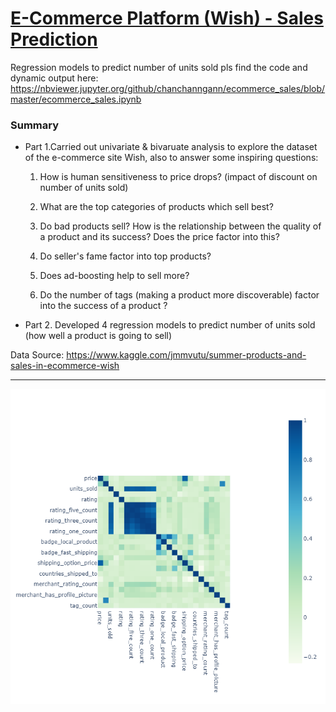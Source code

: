 

# [E-Commerce Platform (Wish) - Sales Prediction](https://github.com/chanchanngann/ecommerce_sales/blob/master/ecommerce_sales.ipynb)
Regression models to predict number of units sold
pls find the code and dynamic output here: https://nbviewer.jupyter.org/github/chanchanngann/ecommerce_sales/blob/master/ecommerce_sales.ipynb

### Summary
* Part 1.Carried out univariate & bivaruate analysis to explore the dataset of the e-commerce site Wish, also to answer some inspiring questions:

   1. How is human sensitiveness to price drops? (impact of discount on number of units sold)

   2. What are the top categories of products which sell best?

   3. Do bad products sell? How is the relationship between the quality of a product and its success? Does the price factor into this?
   
   4. Do seller's fame factor into top products? 
   
   5. Does ad-boosting help to sell more?
   
   6. Do the number of tags (making a product more discoverable) factor into the success of a product ?
   
* Part 2. Developed 4 regression models to predict number of units sold (how well a product is going to sell)

  
Data Source: https://www.kaggle.com/jmmvutu/summer-products-and-sales-in-ecommerce-wish

***
![](https://github.com/chanchanngann/ecommerce_sales/blob/master/images/20_heatmap.png)
